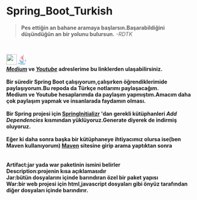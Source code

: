 # Spring_Boot_Turkish

>**Pes ettiğin an bahane aramaya başlarsın.Başarabildiğini düşündüğün an bir yolunu bulursun.** _-RDTK_
<br>

<img align="left" src="https://www.vectorlogo.zone/logos/springio/springio-icon.svg" width="28" height="28"> <img align="left" src="https://raw.githubusercontent.com/devicons/devicon/master/icons/java/java-original.svg" alt="java" width="28" height="28">
<br>

 **_[Medium](https://medium.com/@bornthiseda)_ ve _[Youtube](https://www.youtube.com/channel/UCcL288xeuXnGSx1QFw4Wuwg/videos)_ adreslerime bu linklerden ulaşabilirsiniz.**
 <br>
 <br>
 **Bir süredir Spring Boot çalışıyorum,çalışırken öğrendiklerimide paylaşıyorum.Bu repoda da Türkçe notlarımı paylaşacağım.
 <br>
 Medium ve Youtube hesaplarımda da paylaşım yapmıştım.Amacım daha çok paylaşım yapmak ve insanlarada faydamın olması.
<br>
<br>
Bir Spring projesi için [SpringInitializr](https://start.spring.io/) 'dan gerekli kütüphanleri _Add Dependencies_ kısmından yüklüyoruz.Generate diyerek de indirmiş oluyoruz.
<br>
<br>
Eğer ki daha sonra başka bir kütüphaneye ihtiyacımız olursa ise(ben Maven kullanıyorum) [Maven](https://mvnrepository.com/)  sitesine girip arama yaptıktan sonra 
<br>
<br>
<br>
Artifact:jar yada war paketinin ismini belirler
<br>
Description:projenin kısa açıklamasıdır
<br>
Jar:bütün dosyalarını içinde barındıran özel bir paket yapısı
<br>
War:bir web projesi için html,javascript dosyaları gibi önyüz tarafından diğer dosyaları içinde barındırır.**
